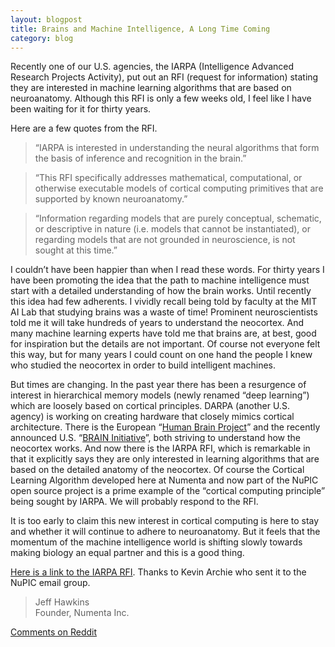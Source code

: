 ```yaml
---
layout: blogpost
title: Brains and Machine Intelligence, A Long Time Coming
category: blog
---
```


Recently one of our U.S. agencies, the IARPA (Intelligence Advanced Research Projects Activity), put out an RFI (request for information) stating they are interested in machine learning algorithms that are based on neuroanatomy.  Although this RFI is only a few weeks old, I feel like I have been waiting for it for thirty years.
 
Here are a few quotes from the RFI.
 
> “IARPA is interested in understanding the neural algorithms that form the basis of inference and recognition in the brain.”
 
> “This RFI specifically addresses mathematical, computational, or otherwise executable models of cortical computing primitives that are supported by known neuroanatomy.”
 
> “Information regarding models that are purely conceptual, schematic, or descriptive in nature (i.e. models that cannot be instantiated), or regarding models that are not grounded in neuroscience, is not sought at this time.”
 
I couldn’t have been happier than when I read these words.  For thirty years I have been promoting the idea that the path to machine intelligence must start with a detailed understanding of how the brain works.  Until recently this idea had few adherents.  I vividly recall being told by faculty at the MIT AI Lab that studying brains was a waste of time!  Prominent neuroscientists told me it will take hundreds of years to understand the neocortex.  And many machine learning experts have told me that brains are, at best, good for inspiration but the details are not important.  Of course not everyone felt this way, but for many years I could count on one hand the people I knew who studied the neocortex in order to build intelligent machines.
 
But times are changing.  In the past year there has been a resurgence of interest in hierarchical memory models (newly renamed “deep learning”) which are loosely based on cortical principles.  DARPA (another U.S. agency) is working on creating hardware that closely mimics cortical architecture.  There is the European “[Human Brain Project](http://www.humanbrainproject.eu/)” and the recently announced U.S. “[BRAIN Initiative](http://www.nih.gov/science/brain/)”, both striving to understand how the neocortex works.  And now there is the IARPA RFI, which is remarkable in that it explicitly says they are only interested in learning algorithms that are based on the detailed anatomy of the neocortex.  Of course the Cortical Learning Algorithm developed here at Numenta and now part of the NuPIC open source project is a prime example of the “cortical computing principle” being sought by IARPA.   We will probably respond to the RFI.
 
It is too early to claim this new interest in cortical computing is here to stay and whether it will continue to adhere to neuroanatomy.  But it feels that the momentum of the machine intelligence world is shifting slowly towards making biology an equal partner and this is a good thing.
 
[Here is a link to the IARPA RFI](https://www.fbo.gov/index?s=opportunity&mode=form&id=6223811b939898053314b520bc80e143&tab=core&_cview=0).  Thanks to Kevin Archie who sent it to the NuPIC email group.

> Jeff Hawkins <br/>
> Founder, Numenta Inc.

[Comments on Reddit](http://www.reddit.com/r/MachineLearning/comments/1kb2nw/brains_and_machine_intelligence_a_long_time_coming/)